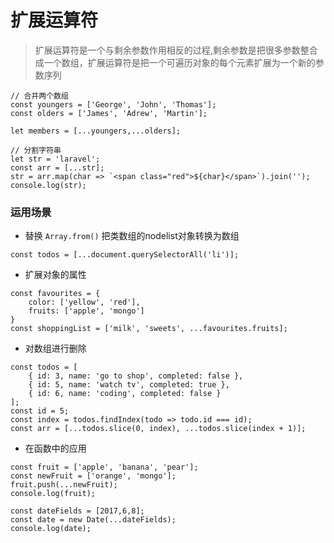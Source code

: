 # 扩展运算符
 > 扩展运算符是一个与剩余参数作用相反的过程,剩余参数是把很多参数整合成一个数组，扩展运算符是把一个可遍历对象的每个元素扩展为一个新的参数序列

 ```
 // 合并两个数组
const youngers = ['George', 'John', 'Thomas'];
const olders = ['James', 'Adrew', 'Martin'];

let members = [...youngers,...olders];
 ```

```
// 分割字符串
let str = 'laravel';
const arr = [...str];
str = arr.map(char => `<span class="red">${char}</span>`).join('');
console.log(str);
```

### 运用场景
* 替换 `Array.from()` 把类数组的nodelist对象转换为数组
```
const todos = [...document.querySelectorAll('li')];
```

* 扩展对象的属性
```
const favourites = {
    color: ['yellow', 'red'],
    fruits: ['apple', 'mongo']
}
const shoppingList = ['milk', 'sweets', ...favourites.fruits];
```

* 对数组进行删除
```
const todos = [
    { id: 3, name: 'go to shop', completed: false },
    { id: 5, name: 'watch tv', completed: true },
    { id: 6, name: 'coding', completed: false }
];
const id = 5;
const index = todos.findIndex(todo => todo.id === id);
const arr = [...todos.slice(0, index), ...todos.slice(index + 1)];
```

* 在函数中的应用
```
const fruit = ['apple', 'banana', 'pear'];
const newFruit = ['orange', 'mongo'];
fruit.push(...newFruit);
console.log(fruit);

const dateFields = [2017,6,8];
const date = new Date(...dateFields);
console.log(date);
```